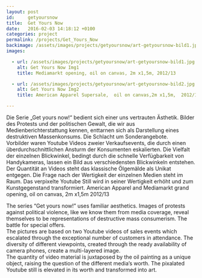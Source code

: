 ```yaml
---
layout: post
id:     getyoursnow
title:  Get Yours Now
date:   2016-02-03 14:18:12 +0100
categories: project
permalink: /projects/Get_Yours_Now
backimage: /assets/images/projects/getyoursnow/art-getyoursnow-bild1.jpg
images:

  - url: /assets/images/projects/getyoursnow/art-getyoursnow-bild1.jpg
    alt: Get Yours Now Img1
    title: Mediamarkt opening, oil on canvas, 2m x1,5m, 2012/13

  - url: /assets/images/projects/getyoursnow/art-getyoursnow-bild2.jpg
    alt: Get Yours Now Img2
    title: American Apparel Supersale,  oil on canvas,2m x1,5m,  2012/13

---
```

Die Serie „Get yours now!“ bedient sich einer uns vertrauten Ästhetik. Bilder des Protests und der politischen Gewalt, die wir aus Medienberichterstattung kennen, enttarnen sich als Darstellung eines destruktiven Massenkonsums. Die Schlacht um Sonderangebote.  
Vorbilder waren Youtube Videos zweier Verkaufsevents, die durch einen überdurchschnittlichen Ansturm der Konsumenten eskalierten. Die Vielfalt der einzelnen Blickwinkel, bedingt durch die schnelle Verfügbarkeit von Handykameras, lassen ein Bild aus verschiedensten Blickwinkeln entstehen.  
Der Quantität an Videos steht das klassische Ölgemälde als Unikat entgegen. Die Frage nach der Wertigkeit der einzelnen Medien steht im Raum. Das verpixelte Youtube Still wird in seiner Wertigkeit erhöht und zum Kunstgegenstand transformiert.
American Apparel and Mediamarkt grand opening, oil on canvas, 2m x1,5m 2012/13  


The series “Get yours now!” uses familiar aesthetics. Images of protests against political violence, like we know them from media coverage, reveal themselves to be representations of destructive mass consumerism. The battle for special offers.  
The pictures are based on two Youtube videos of sales events which escalated through the exceptional number of customers in attendance. The diversity of different viewpoints, created through the ready availability of camera phones, create a multi-layered image.  
The quantity of video material is juxtaposed by the oil painting as a unique object, raising the question of the different media’s worth. The pixalated Youtube still is elevated in its worth and transformed into art.
